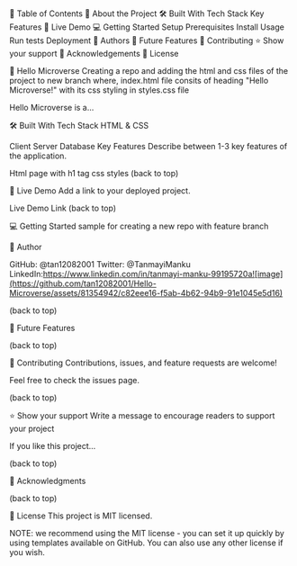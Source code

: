 📗 Table of Contents 
📖 About the Project 
🛠 Built With Tech Stack Key Features 
🚀 Live Demo
 💻 Getting Started Setup Prerequisites Install Usage Run tests Deployment 
 👥 Authors 
 🔭 Future Features 
 🤝 Contributing 
 ⭐️ Show your support 
 🙏 Acknowledgements
  📝 License 
  
  📖 Hello Microverse 
  Creating a repo and adding the html and css files of the project to new branch where, index.html file consits of heading "Hello Microverse!" with its css styling in styles.css file

Hello Microverse is a...

🛠 Built With Tech Stack HTML & CSS

Client Server Database Key Features Describe between 1-3 key features of the application.

Html page with h1 tag css styles (back to top)

🚀 Live Demo Add a link to your deployed project.

Live Demo Link (back to top)

💻 Getting Started sample for creating a new repo with feature branch

👥 Author

GitHub: @tan12082001 
Twitter: @TanmayiManku 
LinkedIn:https://www.linkedin.com/in/tanmayi-manku-99195720a![image](https://github.com/tan12082001/Hello-Microverse/assets/81354942/c82eee16-f5ab-4b62-94b9-91e1045e5d16)

(back to top)

🔭 Future Features

(back to top)

🤝 Contributing Contributions, issues, and feature requests are welcome!

Feel free to check the issues page.

(back to top)

⭐️ Show your support Write a message to encourage readers to support your project

If you like this project...

(back to top)

🙏 Acknowledgments

(back to top)

📝 License This project is MIT licensed.

NOTE: we recommend using the MIT license - you can set it up quickly by using templates available on GitHub. You can also use any other license if you wish.